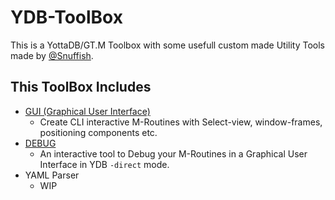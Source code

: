 # YDB-ToolBox

This is a YottaDB/GT.M Toolbox with some usefull custom made Utility Tools made by [@Snuffish](https://twitter.com/Snuffish90).

## This ToolBox Includes

- [GUI (Graphical User Interface)](GUI/README.md)
	- Create CLI interactive M-Routines with Select-view, window-frames, positioning components etc.
- [DEBUG](DEBUG/README.md)
    - An interactive tool to Debug your M-Routines in a Graphical User Interface in YDB `-direct` mode.
- YAML Parser
    - WIP